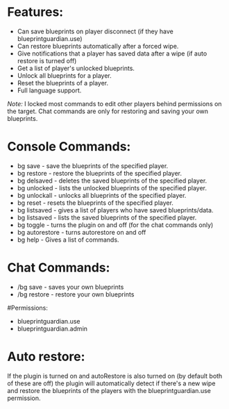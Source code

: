 # Features:
* Can save blueprints on player disconnect (if they have blueprintguardian.use)
* Can restore blueprints automatically after a forced wipe.
* Give notifications that a player has saved data after a wipe (if auto restore is turned off)
* Get a list of player's unlocked blueprints.
* Unlock all blueprints for a player.
* Reset the blueprints of a player.
* Full language support.


*Note:* I locked most commands to edit other players behind permissions on the target. Chat commands are only for restoring and saving your own blueprints.

# Console Commands:
* bg save <playername> - save the blueprints of the specified player.
* bg restore <playername> - restore the blueprints of the specified player.
* bg delsaved <playername> - deletes the saved blueprints of the specified player.
* bg unlocked <playername> - lists the unlocked blueprints of the specified player.
* bg unlockall <playername> - unlocks all blueprints of the specified player.
* bg reset <playername> - resets the blueprints of the specified player.
* bg listsaved - gives a list of players who have saved blueprints/data.
* bg listsaved <playername> - lists the saved blueprints of the specified player.
* bg toggle - turns the plugin on and off (for the chat commands only)
* bg autorestore - turns autorestore on and off
* bg help - Gives a list of commands.



# Chat Commands:
* /bg save - saves your own blueprints
* /bg restore - restore your own blueprints

#Permissions:
* blueprintguardian.use
* blueprintguardian.admin


# Auto restore:

If the plugin is turned on and autoRestore is also turned on (by default both of these are off) the plugin will automatically detect if there's a new wipe and restore the blueprints of the players with the blueprintguardian.use permission.